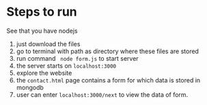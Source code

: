 # Steps to run

See that you have nodejs
1. just download the files
2. go to terminal with path as directory where these files  are stored
3. run command ``` node form.js``` to start server
4. the server starts on ```localhost:3000```
5. explore the website
6. the ```contact.html``` page contains a form for  which data is stored in mongodb
7. user can enter ```localhost:3000/next``` to view the data of form.
